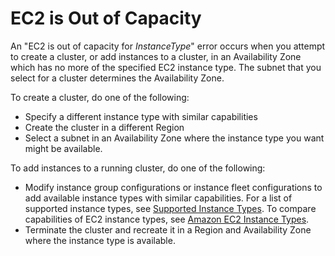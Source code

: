 # EC2 is Out of Capacity<a name="emr-EC2_INSUFFICIENT_CAPACITY-error"></a>

An "EC2 is out of capacity for *InstanceType*" error occurs when you attempt to create a cluster, or add instances to a cluster, in an Availability Zone which has no more of the specified EC2 instance type\. The subnet that you select for a cluster determines the Availability Zone\.

To create a cluster, do one of the following:
+ Specify a different instance type with similar capabilities
+ Create the cluster in a different Region
+ Select a subnet in an Availability Zone where the instance type you want might be available\.

To add instances to a running cluster, do one of the following:
+ Modify instance group configurations or instance fleet configurations to add available instance types with similar capabilities\. For a list of supported instance types, see [Supported Instance Types](emr-supported-instance-types.md)\. To compare capabilities of EC2 instance types, see [Amazon EC2 Instance Types](https://aws.amazon.com/ec2/instance-types/)\. 
+ Terminate the cluster and recreate it in a Region and Availability Zone where the instance type is available\.